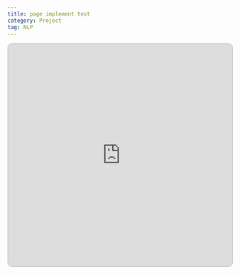 ```yaml
---
title: page implement test 
category: Project
tag: NLP
---
```



<iframe src="https://v2-embednotion.com/00335245be8e4f148c6f7409845287a5" style="width: 100%; height: 500px; border: 2px solid #ccc; border-radius: 10px; padding: none;"></iframe>
